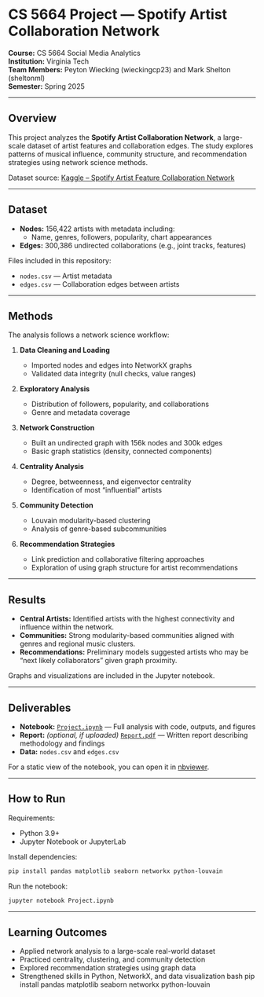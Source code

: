 # CS 5664 Project — Spotify Artist Collaboration Network

**Course:** CS 5664 Social Media Analytics  
**Institution:** Virginia Tech  
**Team Members:** Peyton Wiecking (wieckingcp23) and Mark Shelton (sheltonml)  
**Semester:** Spring 2025  

---

## Overview
This project analyzes the **Spotify Artist Collaboration Network**, a large-scale dataset of artist features and collaboration edges. The study explores patterns of musical influence, community structure, and recommendation strategies using network science methods.

Dataset source: [Kaggle – Spotify Artist Feature Collaboration Network](https://www.kaggle.com/datasets/jfreyberg/spotify-artist-feature-collaboration-network)

---

## Dataset
- **Nodes:** 156,422 artists with metadata including:
  - Name, genres, followers, popularity, chart appearances  
- **Edges:** 300,386 undirected collaborations (e.g., joint tracks, features)

Files included in this repository:
- `nodes.csv` — Artist metadata  
- `edges.csv` — Collaboration edges between artists  

---

## Methods
The analysis follows a network science workflow:

1. **Data Cleaning and Loading**  
   - Imported nodes and edges into NetworkX graphs  
   - Validated data integrity (null checks, value ranges)

2. **Exploratory Analysis**  
   - Distribution of followers, popularity, and collaborations  
   - Genre and metadata coverage

3. **Network Construction**  
   - Built an undirected graph with 156k nodes and 300k edges  
   - Basic graph statistics (density, connected components)

4. **Centrality Analysis**  
   - Degree, betweenness, and eigenvector centrality  
   - Identification of most “influential” artists

5. **Community Detection**  
   - Louvain modularity-based clustering  
   - Analysis of genre-based subcommunities

6. **Recommendation Strategies**  
   - Link prediction and collaborative filtering approaches  
   - Exploration of using graph structure for artist recommendations

---

## Results
- **Central Artists:** Identified artists with the highest connectivity and influence within the network.  
- **Communities:** Strong modularity-based communities aligned with genres and regional music clusters.  
- **Recommendations:** Preliminary models suggested artists who may be “next likely collaborators” given graph proximity.  

Graphs and visualizations are included in the Jupyter notebook.

---

## Deliverables
- **Notebook:** [`Project.ipynb`](Project.ipynb) — Full analysis with code, outputs, and figures  
- **Report:** *(optional, if uploaded)* [`Report.pdf`](Report.pdf) — Written report describing methodology and findings  
- **Data:** `nodes.csv` and `edges.csv`  

For a static view of the notebook, you can open it in [nbviewer](https://nbviewer.org/github/wieckingcp23/cs5664-spotify-network-analysis/blob/main/Project.ipynb).

---

## How to Run
Requirements:
- Python 3.9+  
- Jupyter Notebook or JupyterLab  

Install dependencies:
```bash
pip install pandas matplotlib seaborn networkx python-louvain
```
Run the notebook:
```bash
jupyter notebook Project.ipynb
```
---
## Learning Outcomes
- Applied network analysis to a large-scale real-world dataset
- Practiced centrality, clustering, and community detection
- Explored recommendation strategies using graph data
- Strengthened skills in Python, NetworkX, and data visualization
bash
pip install pandas matplotlib seaborn networkx python-louvain
